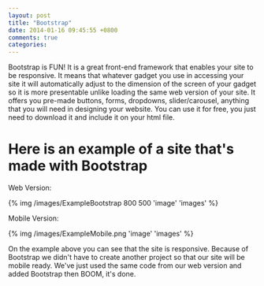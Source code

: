 ```yaml
---
layout: post
title: "Bootstrap"
date: 2014-01-16 09:45:55 +0800
comments: true
categories: 
---
```

<p>Bootstrap is FUN! It is a great front-end framework that enables your site to be responsive. It means that whatever gadget you use in accessing your site it will automatically adjust to the dimension of the screen of your gadget so it is more presentable unlike loading the same web version of your site. It offers you pre-made buttons, forms, dropdowns, slider/carousel, anything that you will need in designing your website. You can use it for free, you just need to download it and include it on your html file.</p>

<h1>Here is an example of a site that's made with Bootstrap</h1>
<p>Web Version:</p>
{% img /images/ExampleBootstrap 800 500 'image' 'images' %}
<p>Mobile Version:</p>
{% img /images/ExampleMobile.png 'image' 'images' %}

<p>On the example above you can see that the site is responsive. Because of Bootstrap we didn't have to create another project so that our site will be mobile ready. We've just used the same code from our web version and added Bootstrap then BOOM, it's done.</p>